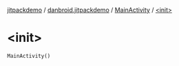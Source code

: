 [jitpackdemo](../../index.md) / [danbroid.jitpackdemo](../index.md) / [MainActivity](index.md) / [&lt;init&gt;](./-init-.md)

# &lt;init&gt;

`MainActivity()`